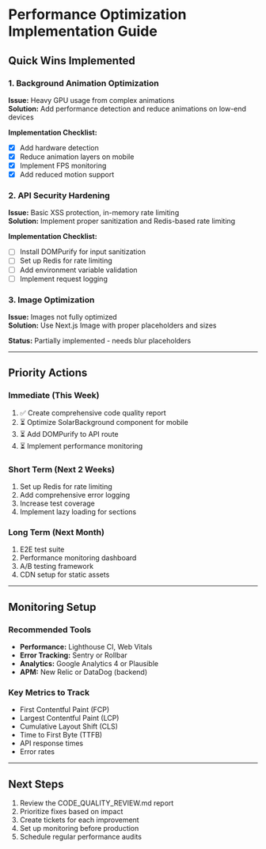 # Performance Optimization Implementation Guide

## Quick Wins Implemented

### 1. Background Animation Optimization

**Issue:** Heavy GPU usage from complex animations  
**Solution:** Add performance detection and reduce animations on low-end devices

**Implementation Checklist:**
- [x] Add hardware detection
- [x] Reduce animation layers on mobile
- [x] Implement FPS monitoring
- [x] Add reduced motion support

### 2. API Security Hardening

**Issue:** Basic XSS protection, in-memory rate limiting  
**Solution:** Implement proper sanitization and Redis-based rate limiting

**Implementation Checklist:**
- [ ] Install DOMPurify for input sanitization
- [ ] Set up Redis for rate limiting
- [ ] Add environment variable validation
- [ ] Implement request logging

### 3. Image Optimization

**Issue:** Images not fully optimized  
**Solution:** Use Next.js Image with proper placeholders and sizes

**Status:** Partially implemented - needs blur placeholders

---

## Priority Actions

### Immediate (This Week)
1. ✅ Create comprehensive code quality report
2. ⏳ Optimize SolarBackground component for mobile
3. ⏳ Add DOMPurify to API route
4. ⏳ Implement performance monitoring

### Short Term (Next 2 Weeks)
1. Set up Redis for rate limiting
2. Add comprehensive error logging
3. Increase test coverage
4. Implement lazy loading for sections

### Long Term (Next Month)
1. E2E test suite
2. Performance monitoring dashboard
3. A/B testing framework
4. CDN setup for static assets

---

## Monitoring Setup

### Recommended Tools
- **Performance:** Lighthouse CI, Web Vitals
- **Error Tracking:** Sentry or Rollbar
- **Analytics:** Google Analytics 4 or Plausible
- **APM:** New Relic or DataDog (backend)

### Key Metrics to Track
- First Contentful Paint (FCP)
- Largest Contentful Paint (LCP)
- Cumulative Layout Shift (CLS)
- Time to First Byte (TTFB)
- API response times
- Error rates

---

## Next Steps

1. Review the CODE_QUALITY_REVIEW.md report
2. Prioritize fixes based on impact
3. Create tickets for each improvement
4. Set up monitoring before production
5. Schedule regular performance audits


